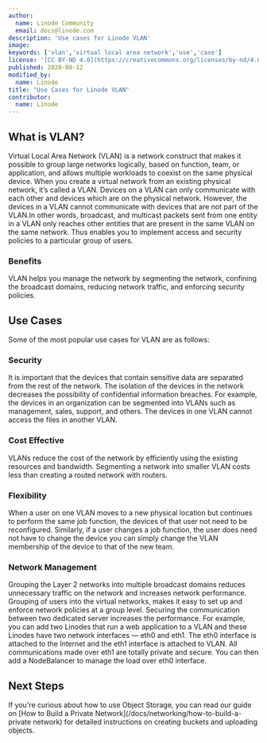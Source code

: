```yaml
---
author:
  name: Linode Community
  email: docs@linode.com
description: 'Use cases for Linode VLAN'
image:
keywords: ['vlan','virtual local area network','use','case']
license: '[CC BY-ND 4.0](https://creativecommons.org/licenses/by-nd/4.0)'
published: 2020-08-12
modified_by:
  name: Linode
title: "Use Cases for Linode VLAN"
contributor:
  name: Linode
---
```



## What is VLAN?

Virtual Local Area Network (VLAN) is a network construct that makes it possible to group large networks logically, based on function, team, or application, and allows multiple workloads to coexist on the same physical device. When you create a virtual network from an existing physical network, it’s called a VLAN. Devices on a VLAN can only communicate with each other and devices which are on the physical network. However, the devices in a VLAN cannot communicate with devices that are not part of the VLAN.In other words, broadcast, and multicast packets sent from one entity in a VLAN only reaches other entities that are present in the same VLAN on the same network. Thus enables you to implement access and security policies to a particular group of users.


### Benefits

VLAN helps you manage the network by segmenting the network, confining the broadcast domains, reducing network traffic, and enforcing security policies.

## Use Cases

Some of the most popular use cases for VLAN are as follows:

### Security

It is important that the devices that contain sensitive data are separated from the rest of the network. The isolation of the devices in the network decreases the possibility of confidential information breaches. For example, the devices in an organization can be segmented into VLANs such as management, sales, support, and others. The devices in one VLAN cannot access the files in another VLAN.

### Cost Effective

VLANs reduce the cost of the network by efficiently using the existing resources and bandwidth. Segmenting a network into smaller VLAN costs less than creating a routed network with routers.

### Flexibility

When a user on one VLAN moves to a new physical location but continues to perform the same job function, the devices of that user not need to be reconfigured. Similarly, if a user changes a job function, the user does need not have to change the device you can simply change the VLAN membership of the device to that of the new team.


### Network Management

Grouping the Layer 2 networks into multiple broadcast domains reduces unnecessary traffic on the network and increases network performance. Grouping of users into the virtual networks, makes it easy to set up and enforce network policies at a group level. Securing the communication between two dedicated server increases the performance. For example, you can add two Linodes that run a web application to a VLAN and these Linodes have two network interfaces — eth0 and eth1. The eth0 interface is attached to the Internet and the eth1 interface is attached to VLAN. All communications made over eth1 are totally private and secure. You can then add a NodeBalancer to manage the load over eth0 interface.


## Next Steps

If you're curious about how to use Object Storage, you can read our guide on [How to Build a Private Network](/docs/networking/how-to-build-a-private network) for detailed instructions on creating buckets and uploading objects.
